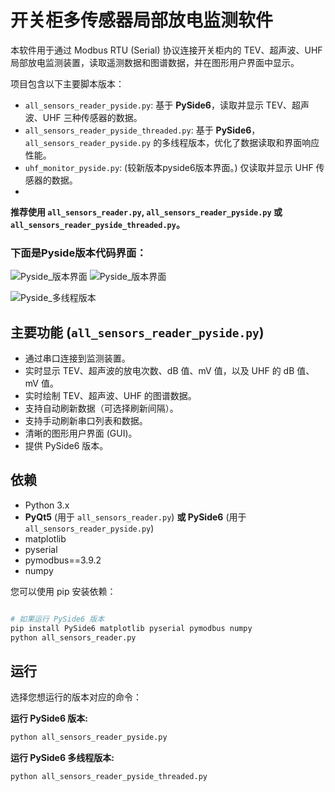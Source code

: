 # 开关柜多传感器局部放电监测软件

本软件用于通过 Modbus RTU (Serial) 协议连接开关柜内的 TEV、超声波、UHF 局部放电监测装置，读取遥测数据和图谱数据，并在图形用户界面中显示。

项目包含以下主要脚本版本：
*   `all_sensors_reader_pyside.py`: 基于 **PySide6**，读取并显示 TEV、超声波、UHF 三种传感器的数据。
*   `all_sensors_reader_pyside_threaded.py`: 基于 **PySide6**，`all_sensors_reader_pyside.py` 的多线程版本，优化了数据读取和界面响应性能。
*   `uhf_monitor_pyside.py`: (较新版本pyside6版本界面。) 仅读取并显示 UHF 传感器的数据。
*  

**推荐使用 `all_sensors_reader.py`, `all_sensors_reader_pyside.py` 或 `all_sensors_reader_pyside_threaded.py`。**

### 下面是Pyside版本代码界面：
![Pyside_版本界面](https://github.com/user-attachments/assets/c584869f-4962-4021-a323-f1a8136cf46b)
![Pyside_版本界面](https://github.com/user-attachments/assets/820fcfa8-8ac3-4191-8374-297d7e47445c)

![Pyside_多线程版本](https://github.com/user-attachments/assets/a1602325-9d7e-4a40-98db-780642b6f09b)




## 主要功能 (`all_sensors_reader_pyside.py`)

*   通过串口连接到监测装置。
*   实时显示 TEV、超声波的放电次数、dB 值、mV 值，以及 UHF 的 dB 值、mV 值。
*   实时绘制 TEV、超声波、UHF 的图谱数据。
*   支持自动刷新数据（可选择刷新间隔）。
*   支持手动刷新串口列表和数据。
*   清晰的图形用户界面 (GUI)。
*   提供  PySide6 版本。

## 依赖

*   Python 3.x
*   **PyQt5** (用于 `all_sensors_reader.py`) **或 PySide6** (用于 `all_sensors_reader_pyside.py`)
*   matplotlib
*   pyserial
*   pymodbus==3.9.2
*   numpy

您可以使用 pip 安装依赖：
```bash

# 如果运行 PySide6 版本
pip install PySide6 matplotlib pyserial pymodbus numpy
python all_sensors_reader.py
```






## 运行

选择您想运行的版本对应的命令：



**运行 PySide6 版本:**
```bash
python all_sensors_reader_pyside.py
```

**运行 PySide6 多线程版本:**
```bash
python all_sensors_reader_pyside_threaded.py
```

